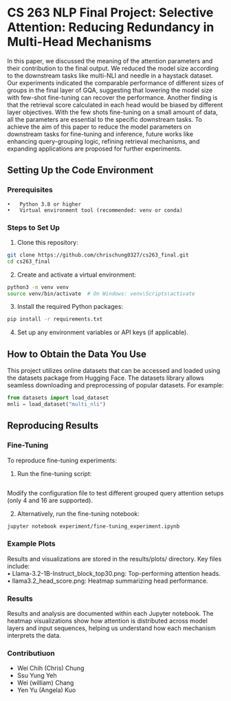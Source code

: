 # CS 263 NLP Final Project: Selective Attention: Reducing Redundancy in Multi-Head Mechanisms

In this paper, we discussed the meaning of the attention parameters and their contribution to the final output. We reduced the model size according to the downstream tasks like multi-NLI and needle in a haystack dataset. Our experiments indicated the comparable performance of different sizes of groups in the final layer of GQA, suggesting that lowering the model size with few-shot fine-tuning can recover the performance. Another finding is that the retrieval score calculated in each head would be biased by different layer objectives. With the few shots fine-tuning on a small amount of data, all the parameters are essential to the specific downstream tasks. To achieve the aim of this paper to reduce the model parameters on downstream tasks for fine-tuning and inference, future works like enhancing query-grouping logic, refining retrieval mechanisms, and expanding applications are proposed for further experiments.   

## Setting Up the Code Environment

### Prerequisites
	•	Python 3.8 or higher
	•	Virtual environment tool (recommended: venv or conda)

### Steps to Set Up
1.	Clone this repository:
```bash
git clone https://github.com/chrischung0327/cs263_final.git
cd cs263_final
```

2.	Create and activate a virtual environment:
```bash
python3 -m venv venv
source venv/bin/activate  # On Windows: venv\Scripts\activate
```

3.	Install the required Python packages:
```bash
pip install -r requirements.txt
```
4.	Set up any environment variables or API keys (if applicable). 

## How to Obtain the Data You Use

This project utilizes online datasets that can be accessed and loaded using the datasets package from Hugging Face. The datasets library allows seamless downloading and preprocessing of popular datasets.
For example:
```python
from datasets import load_dataset
mnli = load_dataset("multi_nli")
```


## Reproducing Results
### Fine-Tuning

To reproduce fine-tuning experiments:
1.	Run the fine-tuning script:
```bash
```
Modify the configuration file to test different grouped query attention setups (only 4 and 16 are supported).

2.	Alternatively, run the fine-tuning notebook:
```bash
jupyter notebook experiment/fine-tuning_experiment.ipynb
```
### Example Plots
Results and visualizations are stored in the results/plots/ directory. Key files include:  
	•	Llama-3.2-1B-Instruct_block_top30.png: Top-performing attention heads.  
	•	llama3.2_head_score.png: Heatmap summarizing head performance.
### Results

Results and analysis are documented within each Jupyter notebook. The heatmap visualizations show how attention is distributed across model layers and input sequences, helping us understand how each mechanism interprets the data.

### Contributiuon
- Wei Chih (Chris) Chung
- Ssu Yung Yeh
- Wei (william) Chang
- Yen Yu (Angela) Kuo 
